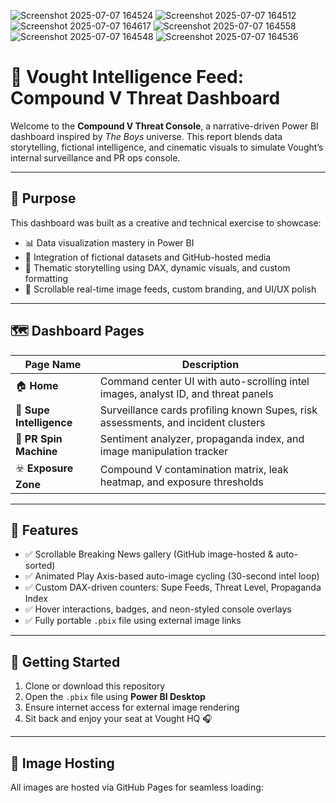 ![Screenshot 2025-07-07 164524](https://github.com/user-attachments/assets/72ae2a71-ea7a-41be-a04a-359813abdadb)
![Screenshot 2025-07-07 164512](https://github.com/user-attachments/assets/b72592e9-e46f-413a-83a7-fc5e0e179e9a)
![Screenshot 2025-07-07 164617](https://github.com/user-attachments/assets/01e3e0fe-3c99-495c-a78e-e1faf4cfae0a)
![Screenshot 2025-07-07 164558](https://github.com/user-attachments/assets/275407e2-b0ad-451e-8ea4-bce001ece380)
![Screenshot 2025-07-07 164548](https://github.com/user-attachments/assets/fe7eec6b-c8de-409e-8c84-a94f26f676d2)
![Screenshot 2025-07-07 164536](https://github.com/user-attachments/assets/bcafce33-0ccf-46a1-b8a1-0985f66dd3aa)

# 🧠 Vought Intelligence Feed: Compound V Threat Dashboard

Welcome to the **Compound V Threat Console**, a narrative-driven Power BI dashboard inspired by *The Boys* universe. This report blends data storytelling, fictional intelligence, and cinematic visuals to simulate Vought’s internal surveillance and PR ops console.

---

## 🎯 Purpose

This dashboard was built as a creative and technical exercise to showcase:

- 📊 Data visualization mastery in Power BI
- 🧬 Integration of fictional datasets and GitHub-hosted media
- 🧠 Thematic storytelling using DAX, dynamic visuals, and custom formatting
- 🧱 Scrollable real-time image feeds, custom branding, and UI/UX polish

---

## 🗺️ Dashboard Pages

| Page Name                     | Description                                                                 |
|------------------------------|-----------------------------------------------------------------------------|
| 🏠 **Home**                   | Command center UI with auto-scrolling intel images, analyst ID, and threat panels |
| 🧠 **Supe Intelligence**      | Surveillance cards profiling known Supes, risk assessments, and incident clusters |
| 📢 **PR Spin Machine**        | Sentiment analyzer, propaganda index, and image manipulation tracker |
| ☣️ **Exposure Zone**          | Compound V contamination matrix, leak heatmap, and exposure thresholds |

---

## 📸 Features

- ✅ Scrollable Breaking News gallery (GitHub image-hosted & auto-sorted)
- ✅ Animated Play Axis-based auto-image cycling (30-second intel loop)
- ✅ Custom DAX-driven counters: Supe Feeds, Threat Level, Propaganda Index
- ✅ Hover interactions, badges, and neon-styled console overlays
- ✅ Fully portable `.pbix` file using external image links

---

## 🚀 Getting Started

1. Clone or download this repository
2. Open the `.pbix` file using **Power BI Desktop**
3. Ensure internet access for external image rendering
4. Sit back and enjoy your seat at Vought HQ 🎧

---

## 🔗 Image Hosting

All images are hosted via GitHub Pages for seamless loading:
